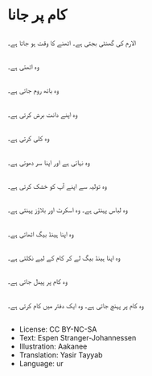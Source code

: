 # کام پر جانا

##
الارم کی گھنٹی بجتی ہے۔ اٹھنے کا وقت ہو جاتا ہے۔

##
وہ اٹھتی ہے۔

##
وہ باتھ روم جاتی ہے۔

##
وہ اپنے دانت برش کرتی ہے۔

##
وہ کلی کرتی ہے۔

##
وہ نہاتی ہے اور اپنا سر دھوتی ہے۔

##
وہ تولیہ سے اپنے آپ کو خشک کرتی ہے۔

##
وہ لباس پہنتی ہے۔ وہ اسکرٹ اور بلاؤز پہنتی ہے۔

##
وہ اپنا ہینڈ بیگ اٹھاتی ہے۔

##
وہ اپنا ہینڈ بیگ لے کر کام کے لیے نکلتی ہے۔

##
وہ کام پر پیدل جاتی ہے۔

##
وہ کام پر پہنچ جاتی ہے۔ وہ ایک دفتر میں کام کرتی ہے۔

##
* License: CC BY-NC-SA
* Text: Espen Stranger-Johannessen
* Illustration: Aakanee
* Translation: Yasir Tayyab
* Language: ur
